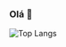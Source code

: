 ### Olá 👋
![Top Langs](https://github-readme-stats.vercel.app/api/top-langs/?username=kauaDaviAmaro&layout=compact&size_weight=0.5&theme=dracula)
<!--
**kauaDaviAmaro/kauaDaviAmaro** is a ✨ _special_ ✨ repository because its `README.md` (this file) appears on your GitHub profile.

Here are some ideas to get you started:

- 🔭 I’m currently working on ...
- 🌱 I’m currently learning ...
- 👯 I’m looking to collaborate on ...
- 🤔 I’m looking for help with ...
- 💬 Ask me about ...
- 📫 How to reach me: ...
- 😄 Pronouns: ...
- ⚡ Fun fact: ...
-->
